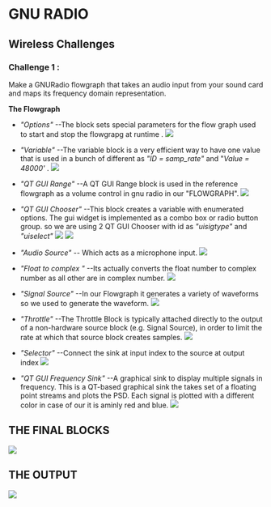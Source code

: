 # GNU RADIO
## Wireless Challenges 
### Challenge 1 :
Make a GNURadio flowgraph that takes an audio input from your sound card and maps its frequency domain representation. 

 **The Flowgraph**

- *"Options"* 
--The block sets special parameters for the flow graph used to start and stop the flowgrapg at runtime .
![](image/Capture1.png)

- *"Variable"* 
--The variable block is a very efficient way to have one value that is used in a bunch of different as *"ID = samp_rate"* and "*Value = 48000'* . 
![](image/Capture2.png)

- *"QT GUI Range"*
--A QT GUI Range block is used in the reference flowgraph as a volume control in gnu radio in our "FLOWGRAPH".
![](image/Capture3.png)

- *"QT GUI Chooser"*
--This block creates a variable with enumerated options. The gui widget is implemented as a combo box or radio button group. so we are using 2 QT GUI Chooser with id as *"uisigtype"* and *"uiselect"*
![](image/Capture4.png)
![](image/Capture5.png)

- *"Audio Source"* 
-- Which acts as a microphone input.
![](image/Capture6.png)

- *"Float to complex "* 
--Its actually converts the float number to complex number as all other are in complex number.
![](image/Capture7.png)

- *"Signal Source"*
--In our Flowgraph it generates a variety of waveforms so we used to generate the waveform.
![](image/Capture8.png)

- *"Throttle"*
--The Throttle Block is typically attached directly to the output of a non-hardware source block (e.g. Signal Source), in order to limit the rate at which that source block creates samples.
![](image/Capture9.png)

- *"Selector"*
--Connect the sink at input index to the source at output index
![](image/Capture10.png)

- *"QT GUI Frequency Sink"*
--A graphical sink to display multiple signals in frequency.
This is a QT-based graphical sink the takes set of a floating point streams and plots the PSD. Each signal is plotted with a different color in case of our it is aminly red and blue.
![](image/Capture11.png)


## THE FINAL BLOCKS 
![](flowgraph.png)

## THE OUTPUT
![](OUTPUT.png)




